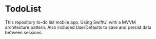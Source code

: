 # TodoList
This repository to-do list mobile app. Using SwiftUI with a MVVM architecture pattern. Also included UserDefaults to save and persist data between sessions.
